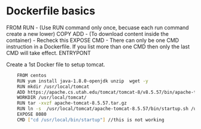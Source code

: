 # Dockerfile basics

FROM 
RUN   - (Use RUN command only once, becuase each run command create a new lower)
COPY 
ADD   - (To download content inside the container) - Recheck this 
EXPOSE 
CMD   - There can only be one CMD instruction in a Dockerfile. If you list more than one CMD then only the last CMD will take effect.
ENTRYPONT

Create a 1st Docker file to setup tomcat. 
```sh 
	FROM centos
	RUN yum install java-1.8.0-openjdk unzip  wget -y
	RUN mkdir /usr/local/tomcat
	ADD https://apache.cs.utah.edu/tomcat/tomcat-8/v8.5.57/bin/apache-tomcat-8.5.57.tar.gz /usr/local/tomcat
	WORKDIR /usr/local/tomcat/
	RUN tar -xvzf apache-tomcat-8.5.57.tar.gz
	RUN ln -s  /usr/local/tomcat/apache-tomcat-8.5.57/bin/startup.sh /usr/local/bin/startup
	EXPOSE 8080
	CMD ["cd /usr/local/bin/startup"] //this is not working 
```
